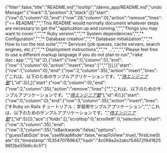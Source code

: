{"filter":false,"title":"README.md","tooltip":"/demo_app/README.md","undoManager":{"mark":3,"position":3,"stack":[[{"start":{"row":0,"column":0},"end":{"row":28,"column":0},"action":"remove","lines":["== README","","This README would normally document whatever steps are necessary to get the","application up and running.","","Things you may want to cover:","","* Ruby version","","* System dependencies","","* Configuration","","* Database creation","","* Database initialization","","* How to run the test suite","","* Services (job queues, cache servers, search engines, etc.)","","* Deployment instructions","","* ...","","","Please feel free to use a different markup language if you do not plan to run","<tt>rake doc:app</tt>.",""],"id":2},{"start":{"row":0,"column":0},"end":{"row":1,"column":0},"action":"insert","lines":["",""]}],[{"start":{"row":1,"column":0},"end":{"row":2,"column":35},"action":"insert","lines":["これは、以下のためのサンプルアプリケーションです。","[*侍エンジニア塾*](http://www.sejuku.net/)"],"id":3}],[{"start":{"row":0,"column":0},"end":{"row":2,"column":35},"action":"remove","lines":["","これは、以下のためのサンプルアプリケーションです。","[*侍エンジニア塾*](http://www.sejuku.net/)"],"id":4}],[{"start":{"row":0,"column":0},"end":{"row":3,"column":35},"action":"insert","lines":["# Ruby on Rails チュートリアル：学習用サンプルアプリケーション","","これは、以下のためのサンプルアプリケーションです。","[*侍エンジニア塾*](http://www.sejuku.net/)"],"id":5}]]},"ace":{"folds":[],"scrolltop":0,"scrollleft":0,"selection":{"start":{"row":3,"column":35},"end":{"row":3,"column":35},"isBackwards":false},"options":{"guessTabSize":true,"useWrapMode":false,"wrapToView":true},"firstLineState":0},"timestamp":1535470769647,"hash":"4c088a2e2abcf54672f84182596f2be55b6c4c51"}